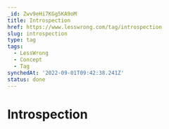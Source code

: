 ```yaml
---
_id: Zwv9eHi7KGg5KA9oM
title: Introspection
href: https://www.lesswrong.com/tag/introspection
slug: introspection
type: tag
tags:
  - LessWrong
  - Concept
  - Tag
synchedAt: '2022-09-01T09:42:38.241Z'
status: done
---
```


# Introspection
